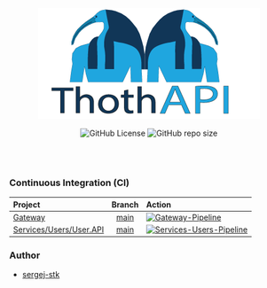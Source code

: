 <br>
<br>

<div align="center">

[![Logo](assets/logo.png)](https://www.instagram.com/nikki.rska/)
</div>

<div align="center">

![GitHub License](https://img.shields.io/github/license/sergej-stk/Thoth-API)
![GitHub repo size](https://img.shields.io/github/repo-size/sergej-stk/Thoth-API)
</div>

<br>
<br>

### Continuous Integration (CI)

|Project|Branch|Action|
|:------|:----:|:-----|
|[Gateway](https://github.com/sergej-stk/Thoth-API/tree/main/src/Gateway)|[main](https://github.com/sergej-stk/Thoth-API)|[![Gateway-Pipeline](https://github.com/sergej-stk/Thoth-API/actions/workflows/gateway-pipeline.yml/badge.svg)](https://github.com/sergej-stk/Thoth-API/actions/workflows/gateway-pipeline.yml)|
|[Services/Users/User.API](https://github.com/sergej-stk/Thoth-API/tree/main/src/Services/Users/User.API)|[main](https://github.com/sergej-stk/Thoth-API)|[![Services-Users-Pipeline](https://github.com/sergej-stk/Thoth-API/actions/workflows/services-user-api-pipeline.yml/badge.svg)](https://github.com/sergej-stk/Thoth-API/actions/workflows/services-user-api-pipeline.yml)|

### Author
- [sergej-stk](https://github.com/sergej-stk/)